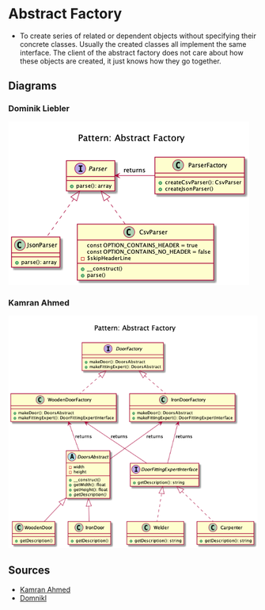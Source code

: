 # Abstract Factory
 
+ To create series of related or dependent objects without specifying their concrete classes. 
Usually the created classes all implement the same interface. 
The client of the abstract factory does not care about how these objects are created, it just knows how they go together.
 
<!--
Extending our door example from Simple Factory. 
Based on your needs you might get a wooden door from a wooden door shop, iron door from an iron shop or a PVC door from the relevant shop. 
Plus you might need a guy with different kind of specialities to fit the door, for example a carpenter for wooden door, welder for iron door etc. 
As you can see there is a dependency between the doors now, wooden door needs carpenter, iron door needs a welder etc.


A factory of factories; a factory that groups the individual but related/dependent factories together without specifying their concrete classes.



The abstract factory pattern provides a way to encapsulate a group of individual factories that have a common theme without specifying their concrete classes



Translating the door example above. First of all we have our Door interface and some implementation for it

interface Door {
    public function getDescription();
}

class WoodenDoor implements Door {
    public function getDescription() {
        echo 'I am a wooden door';
    }
}

class IronDoor implements Door {
    public function getDescription() {
        echo 'I am an iron door';
    }
}
Then we have some fitting experts for each door type

Now we have our abstract factory that would let us make family of related objects i.e. wooden door factory would create a wooden door and wooden door fitting expert and iron door factory would create an iron door and iron door fitting expert



// Wooden factory to return carpenter and wooden door


// Iron door factory to get iron door and the relevant fitting expert

And then it can be used as

$woodenFactory = new WoodenDoorFactory();

$door = $woodenFactory->makeDoor();
$expert = $woodenFactory->makeFittingExpert();

$door->getDescription();  // Output: I am a wooden door
$expert->getDescription(); // Output: I can only fit wooden doors

// Same for Iron Factory
$ironFactory = new IronDoorFactory();

$door = $ironFactory->makeDoor();
$expert = $ironFactory->makeFittingExpert();

$door->getDescription();  // Output: I am an iron door
$expert->getDescription(); // Output: I can only fit iron doors
As you can see the wooden door factory has encapsulated the carpenter and the wooden door also iron door factory has encapsulated the iron door and welder. And thus it had helped us make sure that for each of the created door, we do not get a wrong fitting expert.

When to use?

When there are interrelated dependencies with not-that-simple creation logic involved


## Recipe
+ Create a class 
-->  


## Diagrams
### Dominik Liebler
![](domnikl/diagram.png)

### Kamran Ahmed
![](kamran-ahmed/diagram.png)

## Sources
+ [Kamran Ahmed](https://github.com/kamranahmedse/design-patterns-for-humans#-abstract-factory)
+ [Domnikl](https://github.com/domnikl/DesignPatternsPHP/tree/master/Creational/AbstractFactory)
